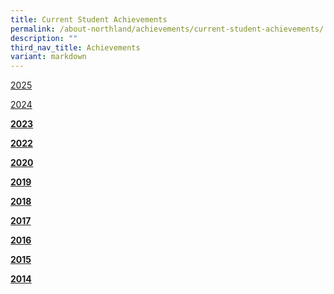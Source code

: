 ```yaml
---
title: Current Student Achievements
permalink: /about-northland/achievements/current-student-achievements/
description: ""
third_nav_title: Achievements
variant: markdown
---
```

[2025](https://www.northlandsec.moe.edu.sg/2025/)

[2024](https://northlandsec.moe.edu.sg/2024/)
<p><strong><a href="/about-northland/achievements/current-student-achievements/2023">2023</a></strong></p>
<p><strong><a href="/about-northland/achievements/current-student-achievements/2022">2022</a></strong></p>
<p><strong><a href="/about-northland/achievements/current-student-achievements/2020">2020</a></strong></p>
<p><strong><a href="/about-northland/achievements/current-student-achievements/2019">2019</a></strong></p>
<p><strong><a href="/about-northland/achievements/current-student-achievements/2018">2018</a></strong></p>
<p><strong><a href="/about-northland/achievements/current-student-achievements/2017">2017</a></strong></p>
<p><strong><a href="/about-northland/achievements/current-student-achievements/2016">2016</a></strong></p>
<p><strong><a href="/about-northland/achievements/current-student-achievements/2015">2015</a></strong></p>
<p><strong><a href="/about-northland/achievements/current-student-achievements/2014">2014</a></strong></p>